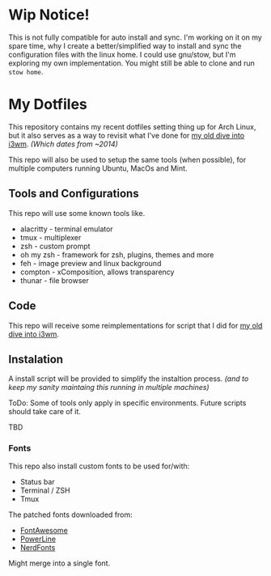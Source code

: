 # Wip Notice!
This is not fully compatible for auto install and sync.
I'm working on it on my spare time, why I create a better/simplified way to install and sync the configuration files with the linux home. 
I could use gnu/stow, but I'm exploring my own implementation. You might still be able to clone and run `stow home`.

# My Dotfiles
This repository contains my recent dotfiles setting thing up for Arch Linux, 
but it also serves as a way to revisit what I've done for [my old dive into i3wm](https://github.com/brunodles/i3wm-conf).
_(Which dates from ~2014)_

This repo will also be used to setup the same tools (when possible), for multiple computers running Ubuntu, MacOs and Mint.

## Tools and Configurations
This repo will use some known tools like.
* alacritty - terminal emulator
* tmux - multiplexer
* zsh - custom prompt
* oh my zsh - framework for zsh, plugins, themes and more
* feh - image preview and linux background
* compton - xComposition, allows transparency
* thunar - file browser

## Code
This repo will receive some reimplementations for script that I did for [my old dive into i3wm](https://github.com/brunodles/i3wm-conf).

## Instalation
A install script will be provided to simplify the instaltion process.
_(and to keep my sanity maintaing this running in multiple machines)_

ToDo: Some of tools only apply in specific environments. 
Future scripts should take care of it. 

TBD

### Fonts
This repo also install custom fonts to be used for/with:
* Status bar
* Terminal / ZSH
* Tmux

The patched fonts downloaded from:
* [FontAwesome](https://fontawesome.com/)
* [PowerLine](https://github.com/powerline/fonts)
* [NerdFonts](https://www.nerdfonts.com/font-downloads)

Might merge into a single font.

